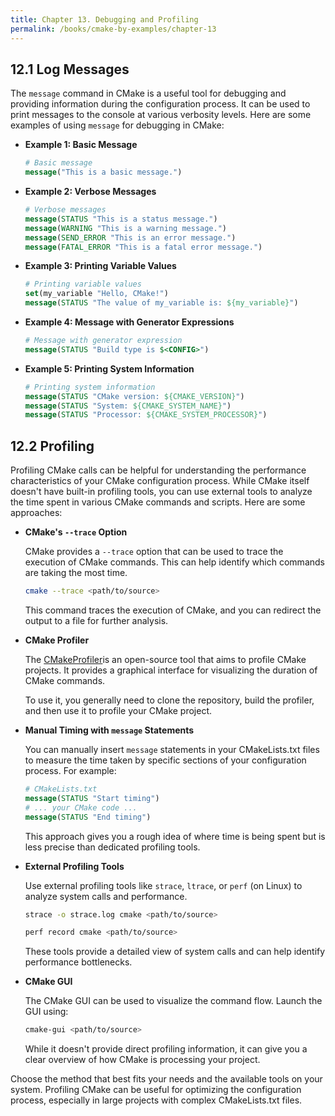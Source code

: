 ```yaml
---
title: Chapter 13. Debugging and Profiling
permalink: /books/cmake-by-examples/chapter-13
---
```


## 12.1 Log Messages

The `message` command in CMake is a useful tool for debugging and providing information during the configuration process. It can be used to print messages to the console at various verbosity levels. Here are some examples of using `message` for debugging in CMake:

- **Example 1: Basic Message**

  ```cmake
  # Basic message
  message("This is a basic message.")
  ```

- **Example 2: Verbose Messages**

  ```cmake
  # Verbose messages
  message(STATUS "This is a status message.")
  message(WARNING "This is a warning message.")
  message(SEND_ERROR "This is an error message.")
  message(FATAL_ERROR "This is a fatal error message.")
  ```

- **Example 3: Printing Variable Values**

  ```cmake
  # Printing variable values
  set(my_variable "Hello, CMake!")
  message(STATUS "The value of my_variable is: ${my_variable}")
  ```

- **Example 4: Message with Generator Expressions**

  ```cmake
  # Message with generator expression
  message(STATUS "Build type is $<CONFIG>")
  ```

- **Example 5: Printing System Information**

  ```cmake
  # Printing system information
  message(STATUS "CMake version: ${CMAKE_VERSION}")
  message(STATUS "System: ${CMAKE_SYSTEM_NAME}")
  message(STATUS "Processor: ${CMAKE_SYSTEM_PROCESSOR}")
  ```

## 12.2 Profiling

Profiling CMake calls can be helpful for understanding the performance characteristics of your CMake configuration process. While CMake itself doesn't have built-in profiling tools, you can use external tools to analyze the time spent in various CMake commands and scripts. Here are some approaches:

- **CMake's `--trace` Option**

  CMake provides a `--trace` option that can be used to trace the execution of CMake commands. This can help identify which commands are taking the most time.

  ```bash
  cmake --trace <path/to/source>
  ```

  This command traces the execution of CMake, and you can redirect the output to a file for further analysis.

- **CMake Profiler**

  The [CMakeProfiler](https://github.com/toeb/cmakepp)is an open-source tool that aims to profile CMake projects. It provides a graphical interface for visualizing the duration of CMake commands.

  To use it, you generally need to clone the repository, build the profiler, and then use it to profile your CMake project.

- **Manual Timing with `message` Statements**

  You can manually insert `message` statements in your CMakeLists.txt files to measure the time taken by specific sections of your configuration process. For example:

  ```cmake
  # CMakeLists.txt
  message(STATUS "Start timing")
  # ... your CMake code ...
  message(STATUS "End timing")
  ```

  This approach gives you a rough idea of where time is being spent but is less precise than dedicated profiling tools.

- **External Profiling Tools**

  Use external profiling tools like `strace`, `ltrace`, or `perf` (on Linux) to analyze system calls and performance.

  ```bash
  strace -o strace.log cmake <path/to/source>
  ```

  ```bash
  perf record cmake <path/to/source>
  ```

  These tools provide a detailed view of system calls and can help identify performance bottlenecks.

- **CMake GUI**

  The CMake GUI can be used to visualize the command flow. Launch the GUI using:

  ```bash
  cmake-gui <path/to/source>
  ```

  While it doesn't provide direct profiling information, it can give you a clear overview of how CMake is processing your project.

Choose the method that best fits your needs and the available tools on your system. Profiling CMake can be useful for optimizing the configuration process, especially in large projects with complex CMakeLists.txt files.

